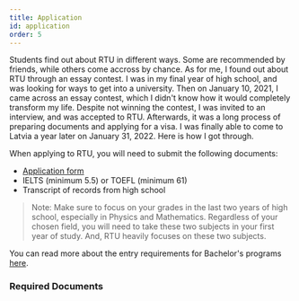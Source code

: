 ```yaml
---
title: Application
id: application
order: 5
---
```


Students find out about RTU in different ways. Some are recommended by friends, while others come accross by chance. As for me, I found out about RTU through an essay contest. I was in my final year of high school, and was looking for ways to get into a university. Then on January 10, 2021, I came across an essay contest, which I didn't know how it would completely transform my life. Despite not winning the contest, I was invited to an interview, and was accepted to RTU. Afterwards, it was a long process of preparing documents and applying for a visa. I was finally able to come to Latvia a year later on January 31, 2022. Here is how I got through.

When applying to RTU, you will need to submit the following documents:

- [Application form](https://www.rtu.lv/en/university/application-form)
- IELTS (minimum 5.5) or TOEFL (minimum 61)
- Transcript of records from high school

> Note: Make sure to focus on your grades in the last two years of high school, especially in Physics and Mathematics. Regardless of your chosen field, you will need to take these two subjects in your first year of study. And, RTU heavily focuses on these two subjects.

You can read more about the entry requirements for Bachelor's programs [here](https://international.rtu.lv/entry-requirements-for-bachelor/).

### Required Documents

